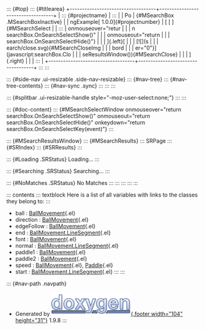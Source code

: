 ::: {#top}
::: {#titlearea}
+-----------------------------------+-----------------------------------+
| ::: {#projectname}                | :::                               |
| Po                                | {#MSearchBox .MSearchBoxInactive} |
| ngExample[ 1.0.0]{#projectnumber} | [ [ ]{#MSearchSelect              |
| :::                               | onmouseover="retur                |
|                                   | n searchBox.OnSearchSelectShow()" |
|                                   | onmouseout="return                |
|                                   |  searchBox.OnSearchSelectHide()"} |
|                                   | ]{.left}[                         |
|                                   | [![](s                            |
|                                   | earch/close.svg){#MSearchCloseImg |
|                                   | bord                              |
|                                   | er="0"}](javascript:searchBox.Clo |
|                                   | seResultsWindow()){#MSearchClose} |
|                                   | ]{.right}                         |
|                                   | :::                               |
+-----------------------------------+-----------------------------------+
:::
:::

::: {#side-nav .ui-resizable .side-nav-resizable}
::: {#nav-tree}
::: {#nav-tree-contents}
::: {#nav-sync .sync}
:::
:::
:::

::: {#splitbar .ui-resizable-handle style="-moz-user-select:none;"}
:::
:::

::: {#doc-content}
::: {#MSearchSelectWindow onmouseover="return searchBox.OnSearchSelectShow()" onmouseout="return searchBox.OnSearchSelectHide()" onkeydown="return searchBox.OnSearchSelectKey(event)"}
:::

::: {#MSearchResultsWindow}
::: {#MSearchResults}
::: SRPage
::: {#SRIndex}
::: {#SRResults}
:::

::: {#Loading .SRStatus}
Loading\...
:::

::: {#Searching .SRStatus}
Searching\...
:::

::: {#NoMatches .SRStatus}
No Matches
:::
:::
:::
:::
:::

::: contents
::: textblock
Here is a list of all variables with links to the classes they belong
to:
:::

-   ball : [BallMovement](class_ball_movement.html#ab2657ddd68ebf02876c11212145fcfdb){.el}
-   direction : [BallMovement](class_ball_movement.html#ac6a63f2cbb61ce14dda95621177ee843){.el}
-   edgeFollow : [BallMovement](class_ball_movement.html#aa33416010b3040ac39e7b02bfa7aa95a){.el}
-   end : [BallMovement.LineSegment](struct_ball_movement_1_1_line_segment.html#a69fc40fa8c0df4a8c088a9fdd6c97449){.el}
-   font : [BallMovement](class_ball_movement.html#a5866f553f594be14a85c88de4fcdf36f){.el}
-   normal : [BallMovement.LineSegment](struct_ball_movement_1_1_line_segment.html#a9c4654ac7f753bf2b97cad21ffc4c04c){.el}
-   paddle1 : [BallMovement](class_ball_movement.html#afc7bd1ba11daafd6825473d72337f708){.el}
-   paddle2 : [BallMovement](class_ball_movement.html#ae6fbc952b54fb915ac79385d0a55ecc0){.el}
-   speed : [BallMovement](class_ball_movement.html#ae5be514e8f3c1b3af767d5a8627c9277){.el},
    [Paddle](class_paddle.html#a25f7d923692a3ad5c5c394961a847a3a){.el}
-   start : [BallMovement.LineSegment](struct_ball_movement_1_1_line_segment.html#ab6925c20f22c7ed443f2a1710866c9e5){.el}
:::
:::

::: {#nav-path .navpath}
-   Generated by [![doxygen](doxygen.svg){.footer width="104"
    height="31"}](https://www.doxygen.org/index.html) 1.9.8
:::
